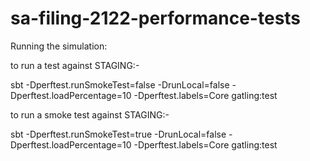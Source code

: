 
# sa-filing-2122-performance-tests

Running the simulation:

to run a test against STAGING:-

sbt -Dperftest.runSmokeTest=false -DrunLocal=false -Dperftest.loadPercentage=10 -Dperftest.labels=Core gatling:test



to run a smoke test against STAGING:-

sbt -Dperftest.runSmokeTest=true -DrunLocal=false -Dperftest.loadPercentage=10 -Dperftest.labels=Core gatling:test